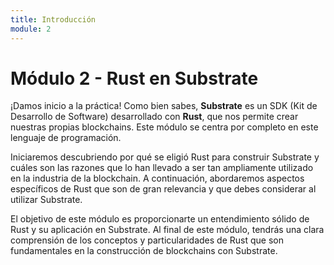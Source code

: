 ```yaml
---
title: Introducción
module: 2
---
```


# Módulo 2 - Rust en Substrate

¡Damos inicio a la práctica! Como bien sabes, **Substrate** es un SDK (Kit de Desarrollo de Software) desarrollado con **Rust**, que nos permite crear nuestras propias blockchains. Este módulo se centra por completo en este lenguaje de programación.

Iniciaremos descubriendo por qué se eligió Rust para construir Substrate y cuáles son las razones que lo han llevado a ser tan ampliamente utilizado en la industria de la blockchain. A continuación, abordaremos aspectos específicos de Rust que son de gran relevancia y que debes considerar al utilizar Substrate.

El objetivo de este módulo es proporcionarte un entendimiento sólido de Rust y su aplicación en Substrate. Al final de este módulo, tendrás una clara comprensión de los conceptos y particularidades de Rust que son fundamentales en la construcción de blockchains con Substrate.
